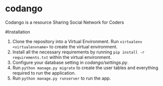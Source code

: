 # codango
Codango is a resource Sharing Social Network for Coders

#Installation
1. Clone the repository into a Virtual Environment. Run `virtualenv <virtualenvname>` to create the virtual environment.
2. Install all the necessary requirements by running `pip install -r requirements.txt` within the virtual environment.
3. Configure your database setting in _codango/settings.py_.
4. Run `python manage.py migrate` to create the user tables and everything required to run the application.
5. Run `python manage.py runserver` to run the app.
